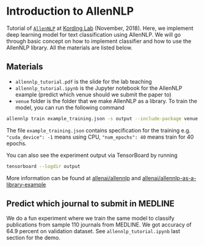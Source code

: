 # Introduction to AllenNLP 

Tutorial of [`AllenNLP`](https://allennlp.org/) at [Kording Lab](http://kordinglab.com) (November, 2018). 
Here, we implement deep learning model for text classification using AllenNLP. 
We will go through basic concept on how to implement 
classifier and how to use the AllenNLP library. All the materials are listed below.


## Materials

- `allennlp_tutorial.pdf` is the slide for the lab teaching
- `allennlp_tutorial.ipynb` is the Jupyter notebook for the AllenNLP example (predict which venue should we submit the paper to)
- `venue` folder is the folder that we make AllenNLP as a library. To train the model, you can run the following command


```bash
allennlp train example_training.json -s output --include-package venue
```

The file `example_training.json` contains specification for the training e.g. 
`"cuda_device": -1` means using CPU, `"num_epochs": 40` means train for 40 epochs. 

You can also see the experiment output via TensorBoard by running

```bash
tensorboard --logdir output
```

More information can be found at [allenai/allennlp](https://github.com/allenai/allennlp) 
and [allenai/allennlp-as-a-library-example](https://github.com/allenai/allennlp-as-a-library-example)


## Predict which journal to submit in MEDLINE

We do a fun experiment where we train the same model to classify 
publications from sample 110 journals from MEDLINE. We got accuracy of 64.9 percent on validation dataset. See `allennlp_tutorial.ipynb` last section for the demo.